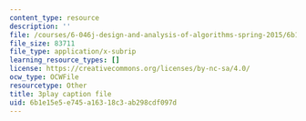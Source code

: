 ```yaml
---
content_type: resource
description: ''
file: /courses/6-046j-design-and-analysis-of-algorithms-spring-2015/6b1e15e5e745a16318c3ab298cdf097d_EzeYI7p9MjU.srt
file_size: 83711
file_type: application/x-subrip
learning_resource_types: []
license: https://creativecommons.org/licenses/by-nc-sa/4.0/
ocw_type: OCWFile
resourcetype: Other
title: 3play caption file
uid: 6b1e15e5-e745-a163-18c3-ab298cdf097d
---
```

